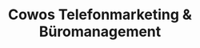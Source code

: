 ---
title: "Cowos Telefonmarketing & Büromanagement"
url: /traiskirchen/cowos-telefonmarketing-und-bueromanagement/
shop: Handy
---